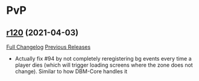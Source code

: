 # <DBM> PvP

## [r120](https://github.com/DeadlyBossMods/DBM-PvP/tree/r120) (2021-04-03)
[Full Changelog](https://github.com/DeadlyBossMods/DBM-PvP/compare/r119...r120) [Previous Releases](https://github.com/DeadlyBossMods/DBM-PvP/releases)

- Actually fix #94 by not completely reregistering bg events every time a player dies (which will trigger loading screens where the zone does not change). Similar to how DBM-Core handles it  
